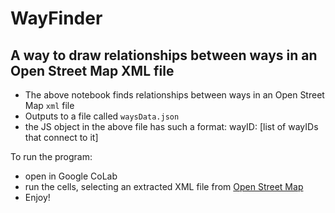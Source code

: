 # WayFinder
## A way to draw relationships between ways in an Open Street Map XML file

- The above notebook finds relationships between ways in an Open Street Map ``xml`` file
- Outputs to a file called ``waysData.json``
- the JS object in the above file has such a format: wayID: [list of wayIDs that connect to it]

To run the program:
- open in Google CoLab
- run the cells, selecting an extracted XML file from [Open Street Map](https://www.openstreetmap.org/#map=19/28.60952/-81.21443)
- Enjoy!
